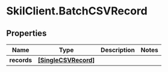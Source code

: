 # SkilClient.BatchCSVRecord

## Properties
Name | Type | Description | Notes
------------ | ------------- | ------------- | -------------
**records** | [**[SingleCSVRecord]**](SingleCSVRecord.md) |  | 


